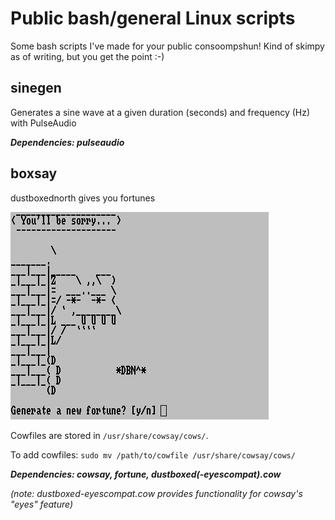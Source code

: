 # Public bash/general Linux scripts
Some bash scripts I've made for your public consoompshun! 
Kind of skimpy as of writing, but you get the point :-)

## sinegen
Generates a sine wave at a given duration (seconds) and frequency (Hz) with PulseAudio

***Dependencies: pulseaudio***
## boxsay
dustboxednorth gives you fortunes

![](2020-06-29-190202_1920x1200_scrot.png?raw=true)

Cowfiles are stored in `/usr/share/cowsay/cows/`.

To add cowfiles:
`sudo mv /path/to/cowfile /usr/share/cowsay/cows/`


***Dependencies: cowsay, fortune, dustboxed(-eyescompat).cow*** 

*(note: dustboxed-eyescompat.cow provides functionality for cowsay's "eyes" feature)*
